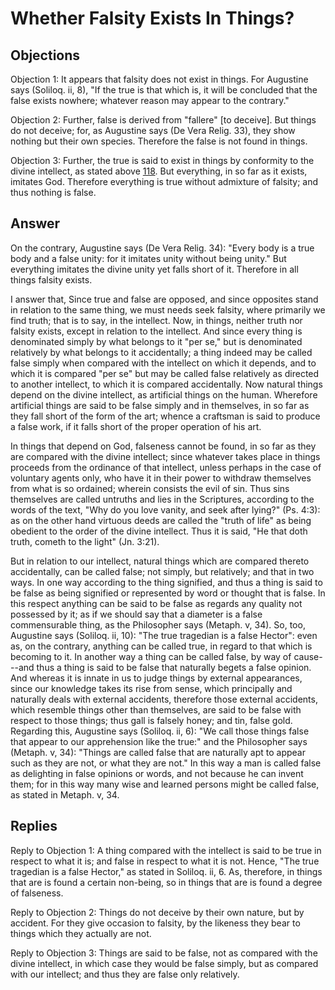 # Whether Falsity Exists In Things?

## Objections

Objection 1: It appears that falsity does not exist in things. For Augustine says (Soliloq. ii, 8), "If the true is that which is, it will be concluded that the false exists nowhere; whatever reason may appear to the contrary."

Objection 2: Further, false is derived from "fallere" [to deceive]. But things do not deceive; for, as Augustine says (De Vera Relig. 33), they show nothing but their own species. Therefore the false is not found in things.

Objection 3: Further, the true is said to exist in things by conformity to the divine intellect, as stated above [118](Q[16]). But everything, in so far as it exists, imitates God. Therefore everything is true without admixture of falsity; and thus nothing is false.

## Answer

On the contrary, Augustine says (De Vera Relig. 34): "Every body is a true body and a false unity: for it imitates unity without being unity." But everything imitates the divine unity yet falls short of it. Therefore in all things falsity exists.

I answer that, Since true and false are opposed, and since opposites stand in relation to the same thing, we must needs seek falsity, where primarily we find truth; that is to say, in the intellect. Now, in things, neither truth nor falsity exists, except in relation to the intellect. And since every thing is denominated simply by what belongs to it "per se," but is denominated relatively by what belongs to it accidentally; a thing indeed may be called false simply when compared with the intellect on which it depends, and to which it is compared "per se" but may be called false relatively as directed to another intellect, to which it is compared accidentally. Now natural things depend on the divine intellect, as artificial things on the human. Wherefore artificial things are said to be false simply and in themselves, in so far as they fall short of the form of the art; whence a craftsman is said to produce a false work, if it falls short of the proper operation of his art.

In things that depend on God, falseness cannot be found, in so far as they are compared with the divine intellect; since whatever takes place in things proceeds from the ordinance of that intellect, unless perhaps in the case of voluntary agents only, who have it in their power to withdraw themselves from what is so ordained; wherein consists the evil of sin. Thus sins themselves are called untruths and lies in the Scriptures, according to the words of the text, "Why do you love vanity, and seek after lying?" (Ps. 4:3): as on the other hand virtuous deeds are called the "truth of life" as being obedient to the order of the divine intellect. Thus it is said, "He that doth truth, cometh to the light" (Jn. 3:21).

But in relation to our intellect, natural things which are compared thereto accidentally, can be called false; not simply, but relatively; and that in two ways. In one way according to the thing signified, and thus a thing is said to be false as being signified or represented by word or thought that is false. In this respect anything can be said to be false as regards any quality not possessed by it; as if we should say that a diameter is a false commensurable thing, as the Philosopher says (Metaph. v, 34). So, too, Augustine says (Soliloq. ii, 10): "The true tragedian is a false Hector": even as, on the contrary, anything can be called true, in regard to that which is becoming to it. In another way a thing can be called false, by way of cause---and thus a thing is said to be false that naturally begets a false opinion. And whereas it is innate in us to judge things by external appearances, since our knowledge takes its rise from sense, which principally and naturally deals with external accidents, therefore those external accidents, which resemble things other than themselves, are said to be false with respect to those things; thus gall is falsely honey; and tin, false gold. Regarding this, Augustine says (Soliloq. ii, 6): "We call those things false that appear to our apprehension like the true:" and the Philosopher says (Metaph. v, 34): "Things are called false that are naturally apt to appear such as they are not, or what they are not." In this way a man is called false as delighting in false opinions or words, and not because he can invent them; for in this way many wise and learned persons might be called false, as stated in Metaph. v, 34.

## Replies

Reply to Objection 1: A thing compared with the intellect is said to be true in respect to what it is; and false in respect to what it is not. Hence, "The true tragedian is a false Hector," as stated in Soliloq. ii, 6. As, therefore, in things that are is found a certain non-being, so in things that are is found a degree of falseness.

Reply to Objection 2: Things do not deceive by their own nature, but by accident. For they give occasion to falsity, by the likeness they bear to things which they actually are not.

Reply to Objection 3: Things are said to be false, not as compared with the divine intellect, in which case they would be false simply, but as compared with our intellect; and thus they are false only relatively.